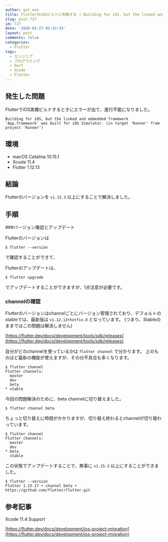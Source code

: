 ```yaml
---
author: qst_exe
title: FlutterのiOSビルドに失敗する | Building for iOS, but the linked and embedded framework 'App.framework' was built for iOS Simulator. (in target 'Runner' from project 'Runner')
slug: post-727
id: 727
date: '2020-03-27 02:42:43'
layout: post
comments: false
categories:
  - Flutter
tags:
  - エンジニア
  - プログラミング
  - Dart
  - Xcode
  - Flutter
---
```


## 発生した問題

FlutterでiOS実機ビルドするときにエラーが出て、進行不能になりました。

```
Building for iOS, but the linked and embedded framework 'App.framework' was built for iOS Simulator. (in target 'Runner' from project 'Runner')
```

## 環境

- macOS Catalina 10.15.1
- Xcode 11.4
- Flutter 1.12.13


## 結論

Flutterのバージョンを `v1.15.3` 以上にすることで解決しました。

## 手順

###バージョン確認とアップデート

Flutterのバージョンは

```
$ flutter --version
```

で確認することができて、

Flutterのアップデートは、

```
$ flutter upgrade
```

でアップデートすることができますが、1点注意が必要です。

### channelの確認

Flutterのバージョンはchannelごとにバージョン管理されており、デフォルトのstableでは、最新版は `v1.12.13+hotfix.8` となっています。
(つまり、Stableのままではこの問題は解決しません)

[https://flutter.dev/docs/development/tools/sdk/releases](https://flutter.dev/docs/development/tools/sdk/releases)

自分がどのchannelを使っているかは `flutter channel` で分かります。
上のものほど最新の機能が使えますが、その分不具合も多くなります。

```
$ flutter channel
Flutter channels:
  master
  dev
  beta
* stable
```

今回の問題解決のために、beta channelに切り替えました。

```
$ flutter channel beta
```
ちょっと切り替えに時間がかかりますが、切り替え終わるとchannelが切り替わっています。

```
$ flutter channel
Flutter channels:
  master
  dev
* beta
  stable
```

この状態でアップデートすることで、無事に `v1.15.3` 以上にすることができました。

```
$ flutter --version
Flutter 1.15.17 • channel beta • https://github.com/flutter/flutter.git
```

## 参考記事

Xcode 11.4 Support

[https://flutter.dev/docs/development/ios-project-migration](https://flutter.dev/docs/development/ios-project-migration)



